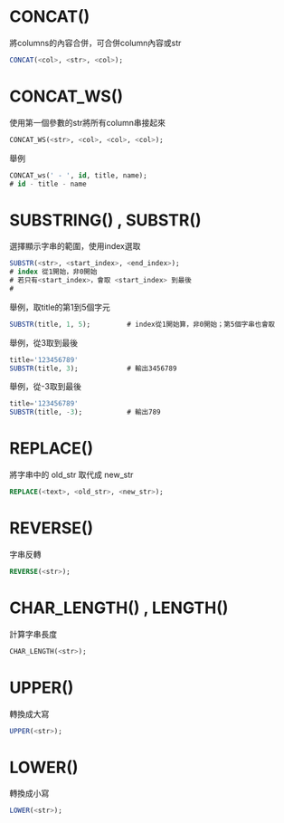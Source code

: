 # CONCAT()
將columns的內容合併，可合併column內容或str
```sql
CONCAT(<col>, <str>, <col>);
```

# CONCAT_WS()
使用第一個參數的str將所有column串接起來
```sql
CONCAT_WS(<str>, <col>, <col>, <col>);
```
舉例
```sql
CONCAT_ws(' - ', id, title, name);   
# id - title - name
```

# SUBSTRING() , SUBSTR()
選擇顯示字串的範圍，使用index選取
```sql
SUBSTR(<str>, <start_index>, <end_index>);
# index 從1開始，非0開始
# 若只有<start_index>，會取 <start_index> 到最後
# 
```
舉例，取title的第1到5個字元
```sql
SUBSTR(title, 1, 5);         # index從1開始算，非0開始；第5個字串也會取
```
舉例，從3取到最後
```sql
title='123456789'
SUBSTR(title, 3);            # 輸出3456789
```
舉例，從-3取到最後
```sql
title='123456789'
SUBSTR(title, -3);           # 輸出789
```

# REPLACE()
將字串中的 old_str 取代成 new_str
```sql
REPLACE(<text>, <old_str>, <new_str>);
```

# REVERSE()
字串反轉
```sql
REVERSE(<str>);
```

# CHAR_LENGTH() , LENGTH()
計算字串長度
```sql
CHAR_LENGTH(<str>);
```
# UPPER()
轉換成大寫
```sql
UPPER(<str>);
```

# LOWER()
轉換成小寫
```sql
LOWER(<str>);
```